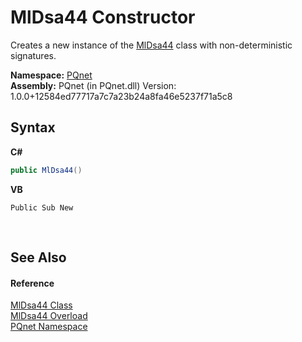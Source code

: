 # MlDsa44 Constructor 
 

Creates a new instance of the <a href="6140b821-bd40-cffe-8323-815b97b9a800.md">MlDsa44</a> class with non-deterministic signatures.

**Namespace:**&nbsp;<a href="fc4f881f-e121-9cf0-ed49-65bf6b5a005d.md">PQnet</a><br />**Assembly:**&nbsp;PQnet (in PQnet.dll) Version: 1.0.0+12584ed77717a7c7a23b24a8fa46e5237f71a5c8

## Syntax

**C#**<br />
``` C#
public MlDsa44()
```

**VB**<br />
``` VB
Public Sub New
```

<br />

## See Also


#### Reference
<a href="6140b821-bd40-cffe-8323-815b97b9a800.md">MlDsa44 Class</a><br /><a href="4592939e-94ad-ddea-516e-dc934bef3e80.md">MlDsa44 Overload</a><br /><a href="fc4f881f-e121-9cf0-ed49-65bf6b5a005d.md">PQnet Namespace</a><br />